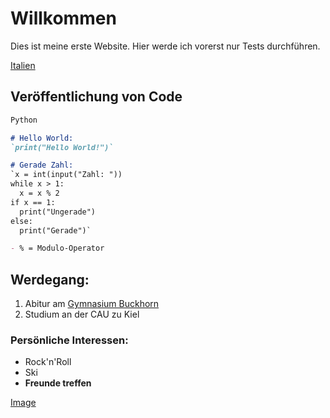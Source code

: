 # Willkommen

Dies ist meine erste Website. Hier werde ich vorerst nur Tests durchführen.

[Italien](/Italien/Sprachkurse.md)

## Veröffentlichung von Code

```markdown
Python

# Hello World:
`print("Hello World!")`

# Gerade Zahl:
`x = int(input("Zahl: "))
while x > 1:
  x = x % 2
if x == 1:
  print("Ungerade")
else:
  print("Gerade")`

- % = Modulo-Operator
```

## Werdegang:
1. Abitur am [Gymnasium Buckhorn](https://www.buckhorn.de/)
2. Studium an der CAU zu Kiel

### Persönliche Interessen:
- Rock'n'Roll
- Ski
- **Freunde treffen**

[Image](https://user-images.githubusercontent.com/82509399/114862860-54c6ee80-9def-11eb-83bc-847d7ce32aa8.png)
